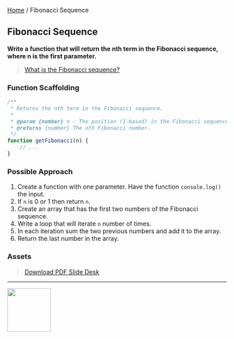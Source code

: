 [Home](/) / Fibonacci Sequence

<style>@import url("//readme.codeadam.ca/readme.css");</style>

## Fibonacci Sequence

**Write a function that will return the nth term in the Fibonacci sequence, where n is the first parameter.**

> [What is the Fibonacci sequence?](https://en.wikipedia.org/wiki/Fibonacci_sequence)

### Function Scaffolding

```javascript
/**
 * Returns the nth term in the Fibonacci sequence.
 *
 * @param {number} n - The position (1-based) in the Fibonacci sequence to retrieve.
 * @returns {number} The nth Fibonacci number.
 */
function getFibonacci(n) {
    // ...
}
```

### Possible Approach

1. Create a function with one parameter. Have the function `console.log()` the input.
2. If `n` is 0 or 1 then return `n`.
3. Create an array that has the first two numbers of the Fibonacci sequence.
4. Write a loop that will iterate `n` number of times. 
5. In each iteration sum the two previous numbers and add it to the array.
6. Return the last number in the array.

### Assets

> [Download PDF Slide Desk](/pdfs/fibonacci.pdf)

---

<a href="https://codeadam.ca">
<img src="https://cdn.codeadam.ca/images@1.0.0/codeadam-logo-coloured-horizontal.png" width="100">
</a>






